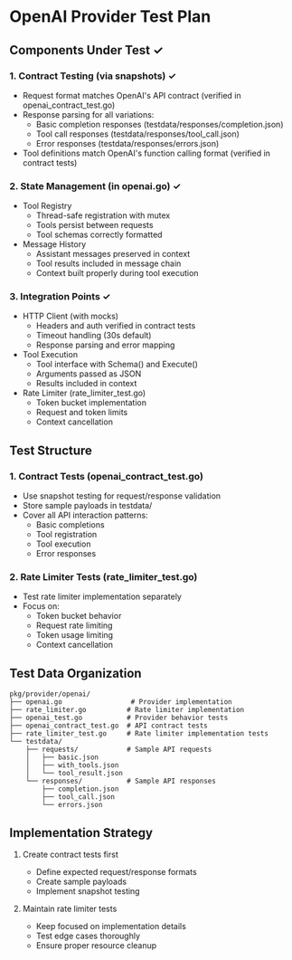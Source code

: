 # OpenAI Provider Test Plan

## Components Under Test ✓

### 1. Contract Testing (via snapshots) ✓
- Request format matches OpenAI's API contract (verified in openai_contract_test.go)
- Response parsing for all variations:
  - Basic completion responses (testdata/responses/completion.json)
  - Tool call responses (testdata/responses/tool_call.json)
  - Error responses (testdata/responses/errors.json)
- Tool definitions match OpenAI's function calling format (verified in contract tests)

### 2. State Management (in openai.go) ✓
- Tool Registry
  - Thread-safe registration with mutex
  - Tools persist between requests
  - Tool schemas correctly formatted
- Message History
  - Assistant messages preserved in context
  - Tool results included in message chain
  - Context built properly during tool execution

### 3. Integration Points ✓
- HTTP Client (with mocks)
  - Headers and auth verified in contract tests
  - Timeout handling (30s default)
  - Response parsing and error mapping
- Tool Execution
  - Tool interface with Schema() and Execute()
  - Arguments passed as JSON
  - Results included in context
- Rate Limiter (rate_limiter_test.go)
  - Token bucket implementation
  - Request and token limits
  - Context cancellation

## Test Structure

### 1. Contract Tests (openai_contract_test.go)
- Use snapshot testing for request/response validation
- Store sample payloads in testdata/
- Cover all API interaction patterns:
  - Basic completions
  - Tool registration
  - Tool execution
  - Error responses

### 2. Rate Limiter Tests (rate_limiter_test.go)
- Test rate limiter implementation separately
- Focus on:
  - Token bucket behavior
  - Request rate limiting
  - Token usage limiting
  - Context cancellation

## Test Data Organization

```
pkg/provider/openai/
├── openai.go                 # Provider implementation
├── rate_limiter.go          # Rate limiter implementation
├── openai_test.go           # Provider behavior tests
├── openai_contract_test.go  # API contract tests
├── rate_limiter_test.go     # Rate limiter implementation tests
└── testdata/
    ├── requests/            # Sample API requests
    │   ├── basic.json
    │   ├── with_tools.json
    │   └── tool_result.json
    └── responses/           # Sample API responses
        ├── completion.json
        ├── tool_call.json
        └── errors.json
```

## Implementation Strategy

1. Create contract tests first
   - Define expected request/response formats
   - Create sample payloads
   - Implement snapshot testing

2. Maintain rate limiter tests
   - Keep focused on implementation details
   - Test edge cases thoroughly
   - Ensure proper resource cleanup
